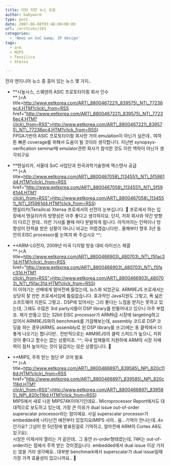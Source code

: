 ```yaml
---
title: 이런 저런 뉴스 모음
author: babyworm
type: post
date: 2007-06-08T03:48:09+00:00
url: /archives/283
categories:
  - 'News on SoC &amp; IP design'
tags:
  - arm
  - MIPS
  - Tensilica
  - Xtensa

---
```

전자 엔지니어 뉴스 중 흥미 있는 뉴스 몇 가지..

  


  


  * **시높시스, 스웨덴의 ASIC 프로토타이핑 회사 인수  
** (<A title=http://www.eetkorea.com/ART\_8800467221\_839575\_NT\_77236ec4.HTM?click\_from=RSS href="http://www.eetkorea.com/ART\_8800467221\_839575\_NT\_77236ec4.HTM?click\_from=RSS">http://www.eetkorea.com/ART\_8800467221\_839575\_NT\_77236ec4.HTM?click_from=RSS</A>)  
    FPGA기반의 ASIC 프로토타이핑 회사란 거의 emulation이 아닌가 싶은데.. 여하튼 빠른 coverage를 위해서 도움이 될 것이라 생각합니다. 지난번 synopsys-verification seminar때 emulator관련 회사가 참석한 것도 이런 맥락이 아닌가 생각되구요
  


  * **텐실리카, 서울대 SoC 사업단과 한국과학기술원에 엑스텐사 공급  
** (<A title=http://www.eetkorea.com/ART\_8800467058\_1134551\_NT\_5f5961d4.HTM?click\_from=RSS href="http://www.eetkorea.com/ART\_8800467058\_1134551\_NT\_5f5961d4.HTM?click\_from=RSS">http://www.eetkorea.com/ART\_8800467058\_1134551\_NT\_5f5961d4.HTM?click_from=RSS</A>)  
    텐실리카(Tensilica) Xtensa 프로세서의 선전이 눈부십니다. 🙂 프로세서 하는 입장에서 텐실리카의 방향성은 아주 좋다고 생각하지요. 단지, 저희 회사와 약간 방향이 다르긴 한데.. 이런 기사를 볼때 마다 분발하게 됩니다. 아직까지는 인력이나 방향성이 탄력을 받은 상황이 아니니 비교는 어렵겠습니다만.. 올해부터 향후 3년 동안의 EISC processor를 눈여겨 봐 주십시오 ^^;
  


  * **ARM-LG전자, 2009년 미국 디지털 방송 대비 라이선스 체결  
** (<A title=http://www.eetkorea.com/ART\_8800466903\_480703\_NT\_f5fac31d.HTM?click\_from=RSS href="http://www.eetkorea.com/ART\_8800466903\_480703\_NT\_f5fac31d.HTM?click\_from=RSS">http://www.eetkorea.com/ART\_8800466903\_480703\_NT\_f5fac31d.HTM?click_from=RSS</A>)  
    이 이야기는 선배에게 얼마전에 들었는데, 뉴스화 되었군요. ARM9EJS 프로세서는 상당히 잘 만든 프로세서임에 틀림없습니다. 효과적인 Java지원도 그렇고, 폭 넓은 소프트웨어 지원도 그렇고.. DSP에 있어서는 그리 좋다는 느낌을 받지는 못하고 있는데, 그래도 수많은 3rd party사들이 DSP library를 만들어내고 있으니 아주 부럽죠. 제가 만들고 있는 32bit EISC processor가 ARM9급 시장에 targeting하고 있어서 ARM9EJS와의 benchmark를 가끔해보는데, assembly 코드로 DSP 코딩을 하는 경우(ARM도 assembly로 된 DSP library를 쓰고)에는 동 클럭에서 더 좋게 나오기는 합니다만.. 전반적으로는 ARM9EJS의 클럭 스피드가 높으니, 저희것이 좋다고 할수는 없는 상황이죠. ^^; 국내 업체들의 지원하에 ARM의 시장 지배력이 점차 높아지는 것이 달갑지는 않은 상황입니다. 🙂
  


  * **MIPS, 주목 받는 첨단 IP 코어 발표  
** (<A title=http://www.eetkorea.com/ART\_8800466897\_839585\_NP\_820c116d.HTM?click\_from=RSS href="http://www.eetkorea.com/ART\_8800466897\_839585\_NP\_820c116d.HTM?click\_from=RSS">http://www.eetkorea.com/ART\_8800466897\_839585\_NP\_820c116d.HTM?click_from=RSS</A>)  
    MIPS에서 새로 나온 MIPS74K이야기인데요.. Microprocessor Report에서도 대대적으로 보도하고 있는데, 가장 큰 이유가 dual issue out-of-order superscalar processor라는 점이에요. 사실 superscalar processor가 embedded에 나타난건 예전부터 있었지요(MIPS 사의.. 음.. 기억이 안나는데..4x던가요? 그넘이 한 5년정에 발표된걸로 기억하고, 얼마전에 ARM의 Cortex A8도 있구요).  
    시장은 이제서야 열리는 거 같은데.. 그 동안 in-order형태였는데, 74K는 out-of-order라는 점에서 주목 받는 것이겠습니다. embedded에서 dual issue 이상 가지는 않을 거라 생각해요.. 대부분 benchmark에서 superscalar가 dual issue일때 가장 가격 효율성이 있으니까요.. 🙂